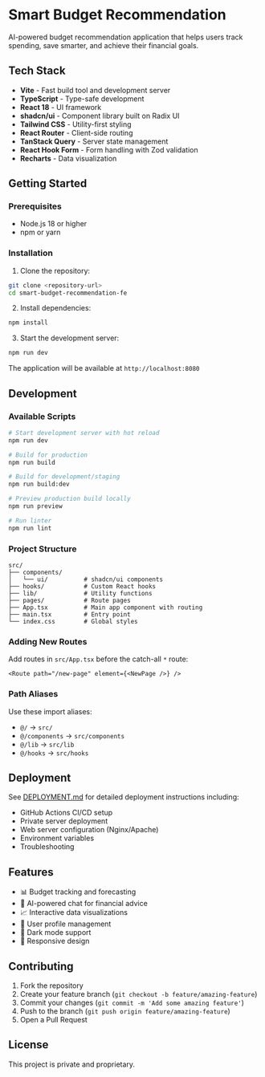 # Smart Budget Recommendation

AI-powered budget recommendation application that helps users track spending, save smarter, and achieve their financial goals.

## Tech Stack

- **Vite** - Fast build tool and development server
- **TypeScript** - Type-safe development
- **React 18** - UI framework
- **shadcn/ui** - Component library built on Radix UI
- **Tailwind CSS** - Utility-first styling
- **React Router** - Client-side routing
- **TanStack Query** - Server state management
- **React Hook Form** - Form handling with Zod validation
- **Recharts** - Data visualization

## Getting Started

### Prerequisites

- Node.js 18 or higher
- npm or yarn

### Installation

1. Clone the repository:
```bash
git clone <repository-url>
cd smart-budget-recommendation-fe
```

2. Install dependencies:
```bash
npm install
```

3. Start the development server:
```bash
npm run dev
```

The application will be available at `http://localhost:8080`

## Development

### Available Scripts

```bash
# Start development server with hot reload
npm run dev

# Build for production
npm run build

# Build for development/staging
npm run build:dev

# Preview production build locally
npm run preview

# Run linter
npm run lint
```

### Project Structure

```
src/
├── components/
│   └── ui/          # shadcn/ui components
├── hooks/           # Custom React hooks
├── lib/             # Utility functions
├── pages/           # Route pages
├── App.tsx          # Main app component with routing
├── main.tsx         # Entry point
└── index.css        # Global styles
```

### Adding New Routes

Add routes in `src/App.tsx` before the catch-all `*` route:

```tsx
<Route path="/new-page" element={<NewPage />} />
```

### Path Aliases

Use these import aliases:
- `@/` → `src/`
- `@/components` → `src/components`
- `@/lib` → `src/lib`
- `@/hooks` → `src/hooks`

## Deployment

See [DEPLOYMENT.md](DEPLOYMENT.md) for detailed deployment instructions including:
- GitHub Actions CI/CD setup
- Private server deployment
- Web server configuration (Nginx/Apache)
- Environment variables
- Troubleshooting

## Features

- 📊 Budget tracking and forecasting
- 💬 AI-powered chat for financial advice
- 📈 Interactive data visualizations
- 👤 User profile management
- 🌙 Dark mode support
- 📱 Responsive design

## Contributing

1. Fork the repository
2. Create your feature branch (`git checkout -b feature/amazing-feature`)
3. Commit your changes (`git commit -m 'Add some amazing feature'`)
4. Push to the branch (`git push origin feature/amazing-feature`)
5. Open a Pull Request

## License

This project is private and proprietary.
